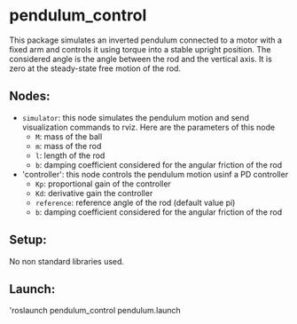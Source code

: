  
# pendulum_control

This package simulates an inverted pendulum connected to a motor with a fixed arm and controls it using torque into a stable upright position. The considered angle is the angle between the rod and the vertical axis. It is zero at the steady-state free motion of the rod.

## Nodes:
- `simulator`: this node simulates the pendulum motion and send visualization commands to rviz. Here are the parameters of this node
    - `M`: mass of the ball
    - `m`: mass of the rod
    - `l`: length of the rod
    - `b`: damping coefficient considered for the angular friction of the rod
- 'controller': this node controls the pendulum motion usinf a PD controller
    - `Kp`: proportional gain of the controller
    - `Kd`: derivative gain the controller
    - `reference`: reference angle of the rod (default value pi) 
    - `b`: damping coefficient considered for the angular friction of the rod

## Setup:
No non standard libraries used.

## Launch:
'roslaunch pendulum_control pendulum.launch